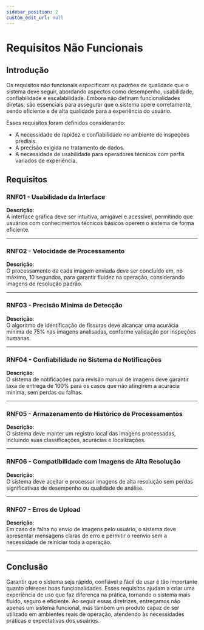 ```yaml
---
sidebar_position: 2
custom_edit_url: null
---
```


# Requisitos Não Funcionais

## Introdução
Os requisitos não funcionais especificam os padrões de qualidade que o sistema deve seguir, abordando aspectos como desempenho, usabilidade, confiabilidade e escalabilidade. Embora não definam funcionalidades diretas, são essenciais para assegurar que o sistema opere corretamente, sendo eficiente e de alta qualidade para a experiência do usuário.

Esses requisitos foram definidos considerando:
- A necessidade de rapidez e confiabilidade no ambiente de inspeções prediais.
- A precisão exigida no tratamento de dados.
- A necessidade de usabilidade para operadores técnicos com perfis variados de experiência.

## Requisitos

### RNF01 - Usabilidade da Interface
**Descrição**:  
A interface gráfica deve ser intuitiva, amigável e acessível, permitindo que usuários com conhecimentos técnicos básicos operem o sistema de forma eficiente.

---

### RNF02 - Velocidade de Processamento
**Descrição**:  
O processamento de cada imagem enviada deve ser concluído em, no máximo, 10 segundos, para garantir fluidez na operação, considerando imagens de resolução padrão.

---

### RNF03 - Precisão Mínima de Detecção
**Descrição**:  
O algoritmo de identificação de fissuras deve alcançar uma acurácia mínima de 75% nas imagens analisadas, conforme validação por inspeções humanas.

---

### RNF04 - Confiabilidade no Sistema de Notificações
**Descrição**:  
O sistema de notificações para revisão manual de imagens deve garantir taxa de entrega de 100% para os casos que não atingirem a acurácia mínima, sem perdas ou falhas.

---

### RNF05 - Armazenamento de Histórico de Processamentos
**Descrição**:  
O sistema deve manter um registro local das imagens processadas, incluindo suas classificações, acurácias e localizações.

---

### RNF06 - Compatibilidade com Imagens de Alta Resolução
**Descrição**:  
O sistema deve aceitar e processar imagens de alta resolução sem perdas significativas de desempenho ou qualidade de análise.

---

### RNF07 - Erros de Upload
**Descrição**:  
Em caso de falha no envio de imagens pelo usuário, o sistema deve apresentar mensagens claras de erro e permitir o reenvio sem a necessidade de reiniciar toda a operação.

---

## Conclusão
Garantir que o sistema seja rápido, confiável e fácil de usar é tão importante quanto oferecer boas funcionalidades. Esses requisitos ajudam a criar uma experiência de uso que faz diferença na prática, tornando o sistema mais fluido, seguro e eficiente. Ao seguir essas diretrizes, entregamos não apenas um sistema funcional, mas também um produto capaz de ser utilizado em ambientes reais de operação, atendendo às necessidades práticas e expectativas dos usuários.

